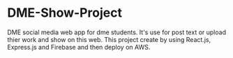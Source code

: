# DME-Show-Project
DME social media web app for dme students. It's use for post text or upload thier work and show on this web.
This project create by using React.js, Express.js and Firebase and then deploy on AWS.

